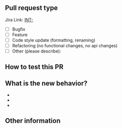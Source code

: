 <!--- Please provide a general summary of your changes in the title above -->

## Pull request type

<!-- If it's an internal request, please add the Jira link. -->
Jira Link: [INT-](url)

<!-- Please try to limit your pull request to one type, submit multiple pull requests if needed.
Please check the type of change your PR introduces:-->

- [ ] Bugfix
- [ ] Feature
- [ ] Code style update (formatting, renaming)
- [ ] Refactoring (no functional changes, no api changes)
- [ ] Other (please describe):

## How to test this PR

<!-- Please provide the steps on how to test this PR. -->

## What is the new behavior?

<!-- Please describe the behavior or changes that are being added by this PR. -->

-
-
-

## Other information
